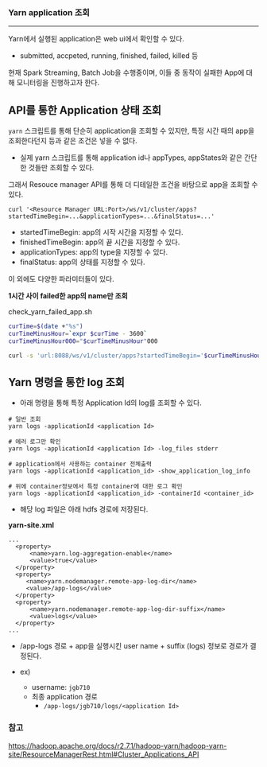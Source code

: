 ### Yarn application 조회

<hr>



Yarn에서 실행된 application은 web ui에서 확인할 수 있다.


- submitted, accpeted, running, finished, failed, killed 등

현재 Spark Streaming, Batch Job을 수행중이며, 이들 중 동작이 실패한 App에 대해 모니터링을 진행하고자 한다.



## API를 통한 Application 상태 조회

`yarn` 스크립트를 통해 단순히 application을 조회할 수 있지만, 특정 시간 때의 app을 조회한다던지 등과 같은 조건은 넣을 수 없다.

- 실제 yarn 스크립트를 통해 application id나 appTypes, appStates와 같은 간단한 것들만 조회할 수 있다.



그래서 Resouce manager API를 통해 더 디테일한 조건을 바탕으로 app을 조회할 수 있다.

```shell
curl '<Resource Manager URL:Port>/ws/v1/cluster/apps?startedTimeBegin=...&applicationTypes=...&finalStatus=...'
```

- startedTimeBegin: app의 시작 시간을 지정할 수 있다.
- finishedTimeBegin: app의 끝 시간을 지정할 수 있다.
- applicationTypes: app의 type을 지정할 수 있다.
- finalStatus: app의 상태를 지정할 수 있다.

이 외에도 다양한 파라미터들이 있다.



**1시간 사이 failed한 app의 name만 조회**

check_yarn_failed_app.sh

```bash
curTime=$(date +"%s")
curTimeMinusHour=`expr $curTime - 3600`
curTimeMinusHour000="$curTimeMinusHour"000

curl -s 'url:8088/ws/v1/cluster/apps?startedTimeBegin='$curTimeMinusHour000'&finalStatus=FAILED' | python -m json.tool | grep application_ | grep -v trackingUrl | awk '{print $2}'
```



## Yarn 명령을 통한 log 조회

- 아래 명령을 통해 특정 Application Id의 log를 조회할 수 있다.

```
# 일반 조회
yarn logs -applicationId <application Id>

# 에러 로그만 확인
yarn logs -applicationId <application Id> -log_files stderr

# application에서 사용하는 container 전체출력
yarn logs -applicationId <application_id> -show_application_log_info 

# 위에 container정보에서 특정 container에 대한 로그 확인
yarn logs -applicationId <application_id> -containerId <container_id>
```



- 해당 log 파일은 아래 hdfs 경로에 저장된다. 

**yarn-site.xml**

```
...
  <property>
      <name>yarn.log-aggregation-enable</name>
      <value>true</value>
  </property>
  <property>
     <name>yarn.nodemanager.remote-app-log-dir</name>
     <value>/app-logs</value>
  </property>
  <property>
      <name>yarn.nodemanager.remote-app-log-dir-suffix</name>
      <value>logs</value>
  </property>
...
```

- /app-logs 경로 + app을 실행시킨 user name + suffix (logs) 정보로 경로가 결정된다.

- ex)
  - username: `jgb710`
  - 최종 application 경로
    - `/app-logs/jgb710/logs/<application Id>`



### 참고

https://hadoop.apache.org/docs/r2.7.1/hadoop-yarn/hadoop-yarn-site/ResourceManagerRest.html#Cluster_Applications_API